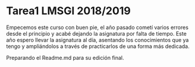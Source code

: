 # Tarea1 LMSGI 2018/2019

Empecemos este curso con buen pie, el año pasado cometí varios errores desde el principio y acabé dejando la asignatura por falta de tiempo. Este año espero llevar la asignatura al día, asentando los conocimientos que ya tengo y ampliándolos a través de practicarlos de una forma más dedicada.

Preparando el Readme.md para su edición final.

